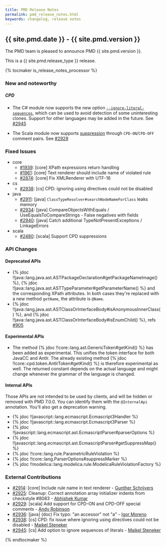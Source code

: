 ```yaml
---
title: PMD Release Notes
permalink: pmd_release_notes.html
keywords: changelog, release notes
---
```


## {{ site.pmd.date }} - {{ site.pmd.version }}

The PMD team is pleased to announce PMD {{ site.pmd.version }}.

This is a {{ site.pmd.release_type }} release.

{% tocmaker is_release_notes_processor %}

### New and noteworthy

##### CPD

* The C# module now supports the new option [`--ignore-literal-sequences`](https://pmd.github.io/latest/pmd_userdocs_cpd.html#-ignore-literal-sequences), which can be used to avoid detection of some uninteresting clones. Support for other languages may be added in the future. See [#2945](https://github.com/pmd/pmd/pull/2945)

* The Scala module now supports [suppression](https://pmd.github.io/latest/pmd_userdocs_cpd.html#suppression) through `CPD-ON`/`CPD-OFF` comment pairs. See [#2929](https://github.com/pmd/pmd/pull/2929)

### Fixed Issues

*   core
    * [#1939](https://github.com/pmd/pmd/issues/1939): \[core] XPath expressions return handling
    * [#1961](https://github.com/pmd/pmd/issues/1961): \[core] Text renderer should include name of violated rule
    * [#2874](https://github.com/pmd/pmd/pull/2874): \[core] Fix XMLRenderer with UTF-16
*   cs
    * [#2938](https://github.com/pmd/pmd/pull/2938): \[cs] CPD: ignoring using directives could not be disabled
*   java
    * [#2911](https://github.com/pmd/pmd/issues/2911): \[java] `ClassTypeResolver#searchNodeNameForClass` leaks memory
    * [#2934](https://github.com/pmd/pmd/pull/2934): \[java] CompareObjectsWithEquals / UseEqualsToCompareStrings - False negatives with fields
    * [#2940](https://github.com/pmd/pmd/pull/2940): \[java] Catch additional TypeNotPresentExceptions / LinkageErrors
*   scala
    * [#2480](https://github.com/pmd/pmd/issues/2480): \[scala] Support CPD suppressions


### API Changes

#### Deprecated APIs

*   {% jdoc !!java::lang.java.ast.ASTPackageDeclaration#getPackageNameImage() %},
    {% jdoc !!java::lang.java.ast.ASTTypeParameter#getParameterName() %}
    and the corresponding XPath attributes. In both cases they're replaced with a new method `getName`,
    the attribute is `@Name`.
*   {% jdoc !!java::lang.java.ast.ASTClassOrInterfaceBody#isAnonymousInnerClass() %},
    and {% jdoc !!java::lang.java.ast.ASTClassOrInterfaceBody#isEnumChild() %},
    refs [#905](https://github.com/pmd/pmd/issues/905)

#### Experimental APIs

*   The method {% jdoc !!core::lang.ast.GenericToken#getKind() %} has been added as experimental. This
    unifies the token interface for both JavaCC and Antlr. The already existing method
    {% jdoc !!core::cpd.token.AntlrToken#getKind() %} is therefore experimental as well. The
    returned constant depends on the actual language and might change whenever the grammar
    of the language is changed.

#### Internal APIs

Those APIs are not intended to be used by clients, and will be hidden or removed with PMD 7.0.0.
You can identify them with the `@InternalApi` annotation. You'll also get a deprecation warning.

*   {% jdoc !!javascript::lang.ecmascript.Ecmascript3Handler %}
*   {% jdoc !!javascript::lang.ecmascript.Ecmascript3Parser %}
*   {% jdoc !!javascript::lang.ecmascript.ast.EcmascriptParser#parserOptions %}
*   {% jdoc !!javascript::lang.ecmascript.ast.EcmascriptParser#getSuppressMap() %}
*   {% jdoc !!core::lang.rule.ParametricRuleViolation %}
*   {% jdoc !!core::lang.ParserOptions#suppressMarker %}
*   {% jdoc !!modelica::lang.modelica.rule.ModelicaRuleViolationFactory %}


### External Contributions

*   [#2914](https://github.com/pmd/pmd/pull/2914): \[core] Include rule name in text renderer - [Gunther Schrijvers](https://github.com/GuntherSchrijvers)
*   [#2925](https://github.com/pmd/pmd/pull/2925): Cleanup: Correct annotation array initializer indents from checkstyle #8083 - [Abhishek Kumar](https://github.com/Abhishek-kumar09)
*   [#2929](https://github.com/pmd/pmd/pull/2929): \[scala] Add support for CPD-ON and CPD-OFF special comments - [Andy Robinson](https://github.com/andyrobinson)
*   [#2936](https://github.com/pmd/pmd/pull/2936): \[java] (doc) Fix typo: "an accessor" not "a" - [Igor Moreno](https://github.com/igormoreno)
*   [#2938](https://github.com/pmd/pmd/pull/2938): \[cs] CPD: fix issue where ignoring using directives could not be disabled - [Maikel Steneker](https://github.com/maikelsteneker)
*   [#2945](https://github.com/pmd/pmd/pull/2945): \[cs] Add option to ignore sequences of literals - [Maikel Steneker](https://github.com/maikelsteneker)

{% endtocmaker %}
